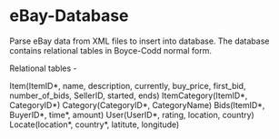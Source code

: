# eBay-Database

Parse eBay data from XML files to insert into database. The database contains relational tables in Boyce-Codd normal form.

Relational tables -

Item(ItemID*, name, description, currently, buy_price, first_bid, number_of_bids, SellerID, started, ends)
ItemCategory(ItemID*, CategoryID*)
Category(CategoryID*, CategoryName)
Bids(ItemID*, BuyerID*, time*, amount)
User(UserID*, rating, location, country)
Locate(location*, country*, latitute, longitude)
